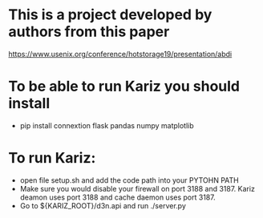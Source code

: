 # This is a project developed by authors from this paper
https://www.usenix.org/conference/hotstorage19/presentation/abdi
# To be able to run Kariz you should install
  - pip install connextion flask pandas numpy matplotlib 
  
# To run Kariz:
  - open file setup.sh and add the code path into your PYTOHN PATH
  - Make sure you would disable your firewall on port 3188 and 3187. Kariz deamon uses port 3188 and cache daemon uses port 3187.
  - Go to ${KARIZ_ROOT}/d3n.api and run ./server.py
  

